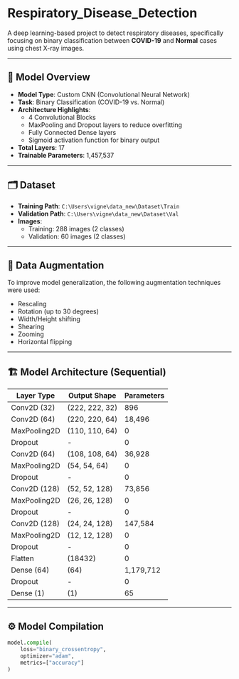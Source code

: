 # Respiratory_Disease_Detection

A deep learning-based project to detect respiratory diseases, specifically focusing on binary classification between **COVID-19** and **Normal** cases using chest X-ray images.

---

## 🧠 Model Overview

- **Model Type**: Custom CNN (Convolutional Neural Network)
- **Task**: Binary Classification (COVID-19 vs. Normal)
- **Architecture Highlights**:
  - 4 Convolutional Blocks
  - MaxPooling and Dropout layers to reduce overfitting
  - Fully Connected Dense layers
  - Sigmoid activation function for binary output
- **Total Layers**: 17
- **Trainable Parameters**: 1,457,537

---

## 🗂 Dataset

- **Training Path**: `C:\Users\vigne\data_new\Dataset\Train`
- **Validation Path**: `C:\Users\vigne\data_new\Dataset\Val`
- **Images**:
  - Training: 288 images (2 classes)
  - Validation: 60 images (2 classes)

---

## 🧪 Data Augmentation

To improve model generalization, the following augmentation techniques were used:

- Rescaling
- Rotation (up to 30 degrees)
- Width/Height shifting
- Shearing
- Zooming
- Horizontal flipping

---

## 🏗 Model Architecture (Sequential)

| Layer Type     | Output Shape        | Parameters |
|----------------|---------------------|------------|
| Conv2D (32)     | (222, 222, 32)       | 896        |
| Conv2D (64)     | (220, 220, 64)       | 18,496     |
| MaxPooling2D    | (110, 110, 64)       | 0          |
| Dropout         | -                   | 0          |
| Conv2D (64)     | (108, 108, 64)       | 36,928     |
| MaxPooling2D    | (54, 54, 64)         | 0          |
| Dropout         | -                   | 0          |
| Conv2D (128)    | (52, 52, 128)        | 73,856     |
| MaxPooling2D    | (26, 26, 128)        | 0          |
| Dropout         | -                   | 0          |
| Conv2D (128)    | (24, 24, 128)        | 147,584    |
| MaxPooling2D    | (12, 12, 128)        | 0          |
| Dropout         | -                   | 0          |
| Flatten         | (18432)              | 0          |
| Dense (64)      | (64)                 | 1,179,712  |
| Dropout         | -                   | 0          |
| Dense (1)       | (1)                  | 65         |

---

## ⚙️ Model Compilation

```python
model.compile(
    loss="binary_crossentropy",
    optimizer="adam",
    metrics=["accuracy"]
)
